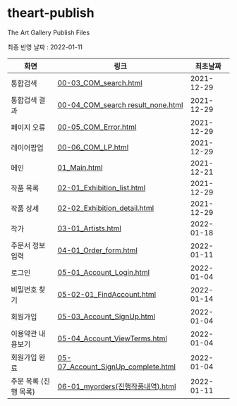 # theart-publish
The Art Gallery Publish Files

최종 반영 날짜 : 2022-01-11

|화면|링크|최초날짜|
|---|---|---|
|통합검색|[00-03_COM_search.html](00-03_COM_search.html)|2021-12-29|
|통합검색 결과|[00-04_COM_search result_none.html](00-04_COM_search%20result_none.html)|2021-12-29|
|페이지 오류|[00-05_COM_Error.html](00-05_COM_Error.html)|2021-12-29|
|레이어팝업|[00-06_COM_LP.html](00-06_COM_LP.html)|2021-12-29|
|메인|[01_Main.html](01_main.html)|2021-12-21|
|작품 목록|[02-01_Exhibition_list.html](02-01_Exhibition_list.html)|2021-12-29|
|작품 상세|[02-02_Exhibition_detail.html](02-02_Exhibition_detail.html)|2021-12-29|
|작가|[03-01_Artists.html](03-01_Artists.html)|2022-01-18|
|주문서 정보 입력|[04-01_Order_form.html](04-01_Order_form.html)|2022-01-11|
|로그인|[05-01_Account_Login.html](05-01_Account_Login.html)|2022-01-04|
|비밀번호 찾기|[05-02-01_FindAccount.html](05-02-01_FindAccount.html)|2022-01-14|
|회원가입|[05-03_Account_SignUp.html](05-03_Account_SignUp.html)|2022-01-04|
|이용약관 내용보기|[05-04_Account_ViewTerms.html](05-04_Account_ViewTerms.html)|2022-01-04|
|회원가입 완료|[05-07_Account_SignUp_complete.html](05-07_Account_SignUp_complete.html)|2022-01-04|
|주문 목록 (진행 목록)|[06-01_myorders(진행작품내역).html](06-01_myorders(진행작품내역).html)|2022-01-11|
